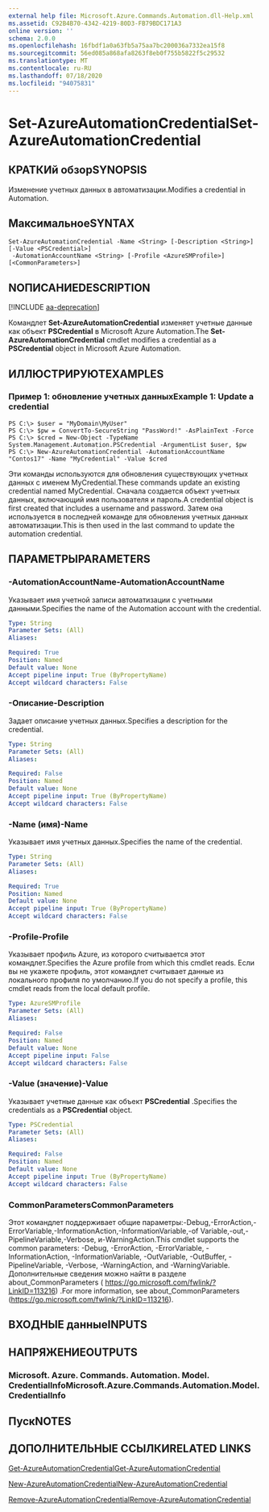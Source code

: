```yaml
---
external help file: Microsoft.Azure.Commands.Automation.dll-Help.xml
ms.assetid: C92B4B70-4342-4219-80D3-FB79BDC171A3
online version: ''
schema: 2.0.0
ms.openlocfilehash: 16fbdf1a0a63fb5a75aa7bc200036a7332ea15f8
ms.sourcegitcommit: 56ed085a868afa8263f8eb0f755b5822f5c29532
ms.translationtype: MT
ms.contentlocale: ru-RU
ms.lasthandoff: 07/18/2020
ms.locfileid: "94075831"
---
```

# <span data-ttu-id="04d10-101">Set-AzureAutomationCredential</span><span class="sxs-lookup"><span data-stu-id="04d10-101">Set-AzureAutomationCredential</span></span>

## <span data-ttu-id="04d10-102">КРАТКИй обзор</span><span class="sxs-lookup"><span data-stu-id="04d10-102">SYNOPSIS</span></span>

<span data-ttu-id="04d10-103">Изменение учетных данных в автоматизации.</span><span class="sxs-lookup"><span data-stu-id="04d10-103">Modifies a credential in Automation.</span></span>

## <span data-ttu-id="04d10-104">Максимальное</span><span class="sxs-lookup"><span data-stu-id="04d10-104">SYNTAX</span></span>

```
Set-AzureAutomationCredential -Name <String> [-Description <String>] [-Value <PSCredential>]
 -AutomationAccountName <String> [-Profile <AzureSMProfile>] [<CommonParameters>]
```

## <span data-ttu-id="04d10-105">NОПИСАНИЕ</span><span class="sxs-lookup"><span data-stu-id="04d10-105">DESCRIPTION</span></span>

[!INCLUDE [aa-deprecation](../include/aa-deprecation.md)]

<span data-ttu-id="04d10-106">Командлет **Set-AzureAutomationCredential** изменяет учетные данные как объект **PSCredential** в Microsoft Azure Automation.</span><span class="sxs-lookup"><span data-stu-id="04d10-106">The **Set-AzureAutomationCredential** cmdlet modifies a credential as a **PSCredential** object in Microsoft Azure Automation.</span></span>

## <span data-ttu-id="04d10-107">ИЛЛЮСТРИРУЮТ</span><span class="sxs-lookup"><span data-stu-id="04d10-107">EXAMPLES</span></span>

### <span data-ttu-id="04d10-108">Пример 1: обновление учетных данных</span><span class="sxs-lookup"><span data-stu-id="04d10-108">Example 1: Update a credential</span></span>
```
PS C:\> $user = "MyDomain\MyUser"
PS C:\> $pw = ConvertTo-SecureString "PassWord!" -AsPlainText -Force
PS C:\> $cred = New-Object -TypeName System.Management.Automation.PSCredential -ArgumentList $user, $pw
PS C:\> New-AzureAutomationCredential -AutomationAccountName "Contos17" -Name "MyCredential" -Value $cred
```

<span data-ttu-id="04d10-109">Эти команды используются для обновления существующих учетных данных с именем MyCredential.</span><span class="sxs-lookup"><span data-stu-id="04d10-109">These commands update an existing credential named MyCredential.</span></span>
<span data-ttu-id="04d10-110">Сначала создается объект учетных данных, включающий имя пользователя и пароль.</span><span class="sxs-lookup"><span data-stu-id="04d10-110">A credential object is first created that includes a username and password.</span></span>
<span data-ttu-id="04d10-111">Затем она используется в последней команде для обновления учетных данных автоматизации.</span><span class="sxs-lookup"><span data-stu-id="04d10-111">This is then used in the last command to update the automation credential.</span></span>

## <span data-ttu-id="04d10-112">ПАРАМЕТРЫ</span><span class="sxs-lookup"><span data-stu-id="04d10-112">PARAMETERS</span></span>

### <span data-ttu-id="04d10-113">-AutomationAccountName</span><span class="sxs-lookup"><span data-stu-id="04d10-113">-AutomationAccountName</span></span>
<span data-ttu-id="04d10-114">Указывает имя учетной записи автоматизации с учетными данными.</span><span class="sxs-lookup"><span data-stu-id="04d10-114">Specifies the name of the Automation account with the credential.</span></span>

```yaml
Type: String
Parameter Sets: (All)
Aliases: 

Required: True
Position: Named
Default value: None
Accept pipeline input: True (ByPropertyName)
Accept wildcard characters: False
```

### <span data-ttu-id="04d10-115">-Описание</span><span class="sxs-lookup"><span data-stu-id="04d10-115">-Description</span></span>
<span data-ttu-id="04d10-116">Задает описание учетных данных.</span><span class="sxs-lookup"><span data-stu-id="04d10-116">Specifies a description for the credential.</span></span>

```yaml
Type: String
Parameter Sets: (All)
Aliases: 

Required: False
Position: Named
Default value: None
Accept pipeline input: True (ByPropertyName)
Accept wildcard characters: False
```

### <span data-ttu-id="04d10-117">-Name (имя)</span><span class="sxs-lookup"><span data-stu-id="04d10-117">-Name</span></span>
<span data-ttu-id="04d10-118">Указывает имя учетных данных.</span><span class="sxs-lookup"><span data-stu-id="04d10-118">Specifies the name of the credential.</span></span>

```yaml
Type: String
Parameter Sets: (All)
Aliases: 

Required: True
Position: Named
Default value: None
Accept pipeline input: True (ByPropertyName)
Accept wildcard characters: False
```

### <span data-ttu-id="04d10-119">-Profile</span><span class="sxs-lookup"><span data-stu-id="04d10-119">-Profile</span></span>
<span data-ttu-id="04d10-120">Указывает профиль Azure, из которого считывается этот командлет.</span><span class="sxs-lookup"><span data-stu-id="04d10-120">Specifies the Azure profile from which this cmdlet reads.</span></span>
<span data-ttu-id="04d10-121">Если вы не укажете профиль, этот командлет считывает данные из локального профиля по умолчанию.</span><span class="sxs-lookup"><span data-stu-id="04d10-121">If you do not specify a profile, this cmdlet reads from the local default profile.</span></span>

```yaml
Type: AzureSMProfile
Parameter Sets: (All)
Aliases: 

Required: False
Position: Named
Default value: None
Accept pipeline input: False
Accept wildcard characters: False
```

### <span data-ttu-id="04d10-122">-Value (значение)</span><span class="sxs-lookup"><span data-stu-id="04d10-122">-Value</span></span>
<span data-ttu-id="04d10-123">Указывает учетные данные как объект **PSCredential** .</span><span class="sxs-lookup"><span data-stu-id="04d10-123">Specifies the credentials as a **PSCredential** object.</span></span>

```yaml
Type: PSCredential
Parameter Sets: (All)
Aliases: 

Required: False
Position: Named
Default value: None
Accept pipeline input: True (ByPropertyName)
Accept wildcard characters: False
```

### <span data-ttu-id="04d10-124">CommonParameters</span><span class="sxs-lookup"><span data-stu-id="04d10-124">CommonParameters</span></span>
<span data-ttu-id="04d10-125">Этот командлет поддерживает общие параметры:-Debug,-ErrorAction,-ErrorVariable,-InformationAction,-InformationVariable,-of Variable,-out,-PipelineVariable,-Verbose, и-WarningAction.</span><span class="sxs-lookup"><span data-stu-id="04d10-125">This cmdlet supports the common parameters: -Debug, -ErrorAction, -ErrorVariable, -InformationAction, -InformationVariable, -OutVariable, -OutBuffer, -PipelineVariable, -Verbose, -WarningAction, and -WarningVariable.</span></span> <span data-ttu-id="04d10-126">Дополнительные сведения можно найти в разделе about_CommonParameters ( https://go.microsoft.com/fwlink/?LinkID=113216) .</span><span class="sxs-lookup"><span data-stu-id="04d10-126">For more information, see about_CommonParameters (https://go.microsoft.com/fwlink/?LinkID=113216).</span></span>

## <span data-ttu-id="04d10-127">ВХОДНЫЕ данные</span><span class="sxs-lookup"><span data-stu-id="04d10-127">INPUTS</span></span>

## <span data-ttu-id="04d10-128">НАПРЯЖЕНИЕ</span><span class="sxs-lookup"><span data-stu-id="04d10-128">OUTPUTS</span></span>

### <span data-ttu-id="04d10-129">Microsoft. Azure. Commands. Automation. Model. CredentialInfo</span><span class="sxs-lookup"><span data-stu-id="04d10-129">Microsoft.Azure.Commands.Automation.Model.CredentialInfo</span></span>

## <span data-ttu-id="04d10-130">Пуск</span><span class="sxs-lookup"><span data-stu-id="04d10-130">NOTES</span></span>

## <span data-ttu-id="04d10-131">ДОПОЛНИТЕЛЬНЫЕ ССЫЛКИ</span><span class="sxs-lookup"><span data-stu-id="04d10-131">RELATED LINKS</span></span>

[<span data-ttu-id="04d10-132">Get-AzureAutomationCredential</span><span class="sxs-lookup"><span data-stu-id="04d10-132">Get-AzureAutomationCredential</span></span>](./Get-AzureAutomationCredential.md)

[<span data-ttu-id="04d10-133">New-AzureAutomationCredential</span><span class="sxs-lookup"><span data-stu-id="04d10-133">New-AzureAutomationCredential</span></span>](./New-AzureAutomationCredential.md)

[<span data-ttu-id="04d10-134">Remove-AzureAutomationCredential</span><span class="sxs-lookup"><span data-stu-id="04d10-134">Remove-AzureAutomationCredential</span></span>](./Remove-AzureAutomationCredential.md)


